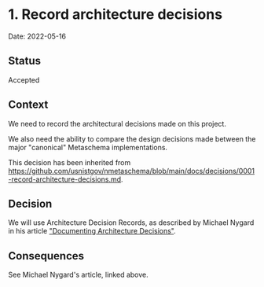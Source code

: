 # 1. Record architecture decisions

Date: 2022-05-16

## Status

Accepted

## Context

We need to record the architectural decisions made on this project.

We also need the ability to compare the design decisions made between the major "canonical" Metaschema implementations.

This decision has been inherited from https://github.com/usnistgov/nmetaschema/blob/main/docs/decisions/0001-record-architecture-decisions.md.

## Decision

We will use Architecture Decision Records, as described by Michael Nygard in his article ["Documenting Architecture Decisions"](http://thinkrelevance.com/blog/2011/11/15/documenting-architecture-decisions).

## Consequences

See Michael Nygard's article, linked above.
